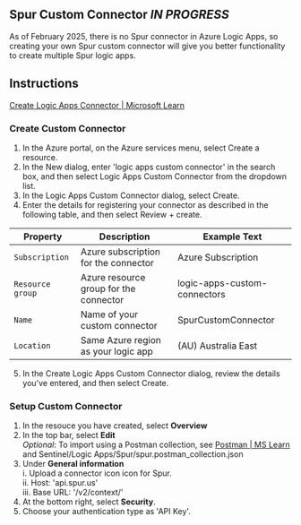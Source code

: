 ## Spur Custom Connector *IN PROGRESS*

As of February 2025, there is no Spur connector in Azure Logic Apps, so creating your own Spur custom connector will give you better functionality to create multiple Spur logic apps.

## Instructions

[Create Logic Apps Connector | Microsoft Learn](https://learn.microsoft.com/en-us/connectors/custom-connectors/create-logic-apps-connector)

### Create Custom Connector
1. In the Azure portal, on the Azure services menu, select Create a resource.
2. In the New dialog, enter 'logic apps custom connector' in the search box, and then select Logic Apps Custom Connector from the dropdown list.
3. In the Logic Apps Custom Connector dialog, select Create.
4. Enter the details for registering your connector as described in the following table, and then select Review + create.  

| Property | Description | Example Text |  
| --- | --- | --- |  
| `Subscription` | Azure subscription for the connector | Azure Subscription |  
| `Resource group` | Azure resource group for the connector | logic-apps-custom-connectors |  
| `Name` | Name of your custom connector | SpurCustomConnector |  
| `Location` | Same Azure region as your logic app | (AU) Australia East |  

5. In the Create Logic Apps Custom Connector dialog, review the details you've entered, and then select Create.

### Setup Custom Connector  
1. In the resouce you have created, select **Overview**
2. In the top bar, select **Edit**  
 *Optional*: To import using a Postman collection, see [Postman | MS Learn](https://learn.microsoft.com/en-us/connectors/custom-connectors/define-postman-collection) and
Sentinel/Logic Apps/Spur/spur.postman_collection.json
4. Under **General information**  
i. Upload a connector icon icon for Spur.  
ii. Host: 'api.spur.us'  
iii. Base URL: '/v2/context/'
5. At the bottom right, select **Security**.
6. Choose your authentication type as 'API Key'.

